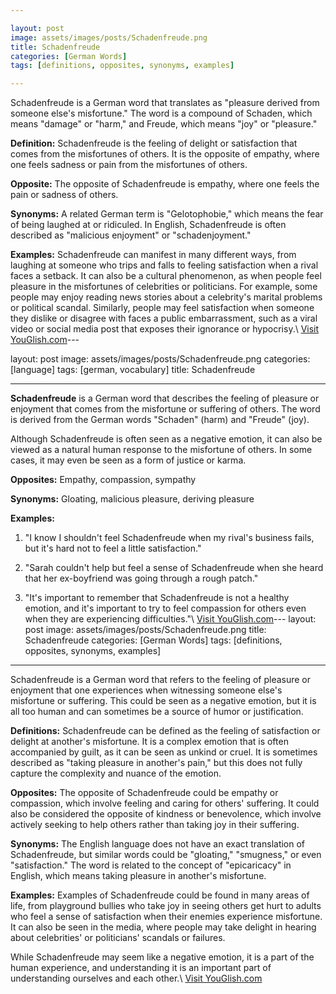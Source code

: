 ```yaml
---

layout: post
image: assets/images/posts/Schadenfreude.png
title: Schadenfreude
categories: [German Words]
tags: [definitions, opposites, synonyms, examples]

---
```


Schadenfreude is a German word that translates as "pleasure derived from someone else's misfortune." The word is a compound of Schaden, which means "damage" or "harm," and Freude, which means "joy" or "pleasure."

**Definition:** Schadenfreude is the feeling of delight or satisfaction that comes from the misfortunes of others. It is the opposite of empathy, where one feels sadness or pain from the misfortunes of others.

**Opposite:** The opposite of Schadenfreude is empathy, where one feels the pain or sadness of others.

**Synonyms:** A related German term is "Gelotophobie," which means the fear of being laughed at or ridiculed. In English, Schadenfreude is often described as "malicious enjoyment" or "schadenjoyment."

**Examples:** Schadenfreude can manifest in many different ways, from laughing at someone who trips and falls to feeling satisfaction when a rival faces a setback. It can also be a cultural phenomenon, as when people feel pleasure in the misfortunes of celebrities or politicians. For example, some people may enjoy reading news stories about a celebrity's marital problems or political scandal. Similarly, people may feel satisfaction when someone they dislike or disagree with faces a public embarrassment, such as a viral video or social media post that exposes their ignorance or hypocrisy.\ <a id="yg-widget-0" class="youglish-widget" data-query="Schadenfreude" data-lang="german" data-components="8412" data-auto-start="0" data-bkg-color="theme_light" data-title="How%20to%20pronounce%20Schadenfreude%20in%20German"  rel="nofollow" href="https://youglish.com">Visit YouGlish.com</a><script async src="https://youglish.com/public/emb/widget.js" charset="utf-8"></script>---

layout: post
image: assets/images/posts/Schadenfreude.png
categories: [language]
tags: [german, vocabulary]
title: Schadenfreude

---

**Schadenfreude** is a German word that describes the feeling of pleasure or enjoyment that comes from the misfortune or suffering of others. The word is derived from the German words "Schaden" (harm) and "Freude" (joy).

Although Schadenfreude is often seen as a negative emotion, it can also be viewed as a natural human response to the misfortune of others. In some cases, it may even be seen as a form of justice or karma.

**Opposites:** Empathy, compassion, sympathy

**Synonyms:** Gloating, malicious pleasure, deriving pleasure

**Examples:**

1. "I know I shouldn't feel Schadenfreude when my rival's business fails, but it's hard not to feel a little satisfaction."

2. "Sarah couldn't help but feel a sense of Schadenfreude when she heard that her ex-boyfriend was going through a rough patch."

3. "It's important to remember that Schadenfreude is not a healthy emotion, and it's important to try to feel compassion for others even when they are experiencing difficulties."\ <a id="yg-widget-0" class="youglish-widget" data-query="Schadenfreude" data-lang="german" data-components="8412" data-auto-start="0" data-bkg-color="theme_light" data-title="How%20to%20pronounce%20Schadenfreude%20in%20German"  rel="nofollow" href="https://youglish.com">Visit YouGlish.com</a><script async src="https://youglish.com/public/emb/widget.js" charset="utf-8"></script>---
layout: post
image: assets/images/posts/Schadenfreude.png
title: Schadenfreude
categories: [German Words]
tags: [definitions, opposites, synonyms, examples]
---

Schadenfreude is a German word that refers to the feeling of pleasure or enjoyment that one experiences when witnessing someone else's misfortune or suffering. This could be seen as a negative emotion, but it is all too human and can sometimes be a source of humor or justification.

**Definitions:** Schadenfreude can be defined as the feeling of satisfaction or delight at another's misfortune. It is a complex emotion that is often accompanied by guilt, as it can be seen as unkind or cruel. It is sometimes described as "taking pleasure in another's pain," but this does not fully capture the complexity and nuance of the emotion.

**Opposites:** The opposite of Schadenfreude could be empathy or compassion, which involve feeling and caring for others' suffering. It could also be considered the opposite of kindness or benevolence, which involve actively seeking to help others rather than taking joy in their suffering.

**Synonyms:** The English language does not have an exact translation of Schadenfreude, but similar words could be "gloating," "smugness," or even "satisfaction." The word is related to the concept of "epicaricacy" in English, which means taking pleasure in another's misfortune.

**Examples:** Examples of Schadenfreude could be found in many areas of life, from playground bullies who take joy in seeing others get hurt to adults who feel a sense of satisfaction when their enemies experience misfortune. It can also be seen in the media, where people may take delight in hearing about celebrities' or politicians' scandals or failures.

While Schadenfreude may seem like a negative emotion, it is a part of the human experience, and understanding it is an important part of understanding ourselves and each other.\ <a id="yg-widget-0" class="youglish-widget" data-query="Schadenfreude" data-lang="german" data-components="8412" data-auto-start="0" data-bkg-color="theme_light" data-title="How%20to%20pronounce%20Schadenfreude%20in%20German"  rel="nofollow" href="https://youglish.com">Visit YouGlish.com</a><script async src="https://youglish.com/public/emb/widget.js" charset="utf-8"></script>